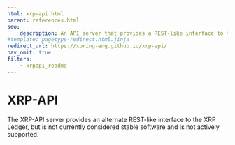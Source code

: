 ```yaml
---
html: xrp-api.html
parent: references.html
seo:
    description: An API server that provides a REST-like interface to the XRP Ledger.
#template: pagetype-redirect.html.jinja
redirect_url: https://xpring-eng.github.io/xrp-api/
nav_omit: true
filters:
    - xrpapi_readme
---
```

# XRP-API

The XRP-API server provides an alternate REST-like interface to the XRP Ledger, but is not currently considered stable software and is not actively supported.
